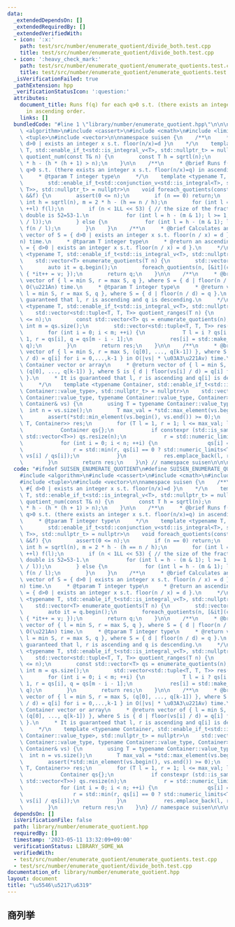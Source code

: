 ```yaml
---
data:
  _extendedDependsOn: []
  _extendedRequiredBy: []
  _extendedVerifiedWith:
  - icon: ':x:'
    path: test/src/number/enumerate_quotient/divide_both.test.cpp
    title: test/src/number/enumerate_quotient/divide_both.test.cpp
  - icon: ':heavy_check_mark:'
    path: test/src/number/enumerate_quotient/enumerate_quotients.test.cpp
    title: test/src/number/enumerate_quotient/enumerate_quotients.test.cpp
  _isVerificationFailed: true
  _pathExtension: hpp
  _verificationStatusIcon: ':question:'
  attributes:
    document_title: Runs f(q) for each q>0 s.t. (there exists an integer x s.t. floor(n/x)=q)
      in ascending order.
    links: []
  bundledCode: "#line 1 \"library/number/enumerate_quotient.hpp\"\n\n\n\n#include\
    \ <algorithm>\n#include <cassert>\n#include <cmath>\n#include <limits>\n#include\
    \ <tuple>\n#include <vector>\n\nnamespace suisen {\n    /**\n     * @return #{\
    \ d>0 | exists an integer x s.t. floor(n/x)=d }\n    */\n    template <typename\
    \ T, std::enable_if_t<std::is_integral_v<T>, std::nullptr_t> = nullptr>\n    T\
    \ quotient_num(const T& n) {\n        const T h = sqrtl(n);\n        return 2\
    \ * h - (h * (h + 1) > n);\n    }\n\n    /**\n     * @brief Runs f(q) for each\
    \ q>0 s.t. (there exists an integer x s.t. floor(n/x)=q) in ascending order.\n\
    \     * @tparam T integer type\n     */\n    template <typename T, typename Fun,\n\
    \        std::enable_if_t<std::conjunction_v<std::is_integral<T>, std::is_invocable<Fun,\
    \ T>>, std::nullptr_t> = nullptr>\n    void foreach_quotients(const T &n, Fun\
    \ &&f) {\n        assert(0 <= n);\n        if (n == 0) return;\n        const\
    \ int h = sqrtl(n), m = 2 * h - (h == n / h);\n        for (int l = 1; l <= h;\
    \ ++l) f(l);\n        if (n < 1LL << 53) { // the size of the fraction part of\
    \ double is 52=53-1.\n            for (int l = h - (m & 1); l >= 1; --l) f(static_cast<T>(static_cast<double>(n)\
    \ / l));\n        } else {\n            for (int l = h - (m & 1); l >= 1; --l)\
    \ f(n / l);\n        }\n    }\n    /**\n     * @brief Calculates an ascending\
    \ vector of S = { d>0 | exists an integer x s.t. floor(n / x) = d } in O(\u221A\
    n) time.\n     * @tparam T integer type\n     * @return an ascending vector S\
    \ = { d>0 | exists an integer x s.t. floor(n / x) = d }.\n     */\n    template\
    \ <typename T, std::enable_if_t<std::is_integral_v<T>, std::nullptr_t> = nullptr>\n\
    \    std::vector<T> enumerate_quotients(T n) {\n        std::vector<T> q(quotient_num(n));\n\
    \        auto it = q.begin();\n        foreach_quotients(n, [&it](const T& v)\
    \ { *it++ = v; });\n        return q;\n    }\n\n    /**\n     * @brief Calculates\
    \ vector of { l = min S, r = max S, q }, where S = { d | floor(n / d) = q } in\
    \ O(\u221An) time.\n     * @tparam T integer type\n     * @return vector of {\
    \ l = min S, r = max S, q }, where S = { d | floor(n / d) = q }.\n     * It is\
    \ guaranteed that l, r is ascending and q is descending.\n     */\n    template\
    \ <typename T, std::enable_if_t<std::is_integral_v<T>, std::nullptr_t> = nullptr>\n\
    \    std::vector<std::tuple<T, T, T>> quotient_ranges(T n) {\n        assert(0\
    \ <= n);\n        const std::vector<T> qs = enumerate_quotients(n);\n        const\
    \ int m = qs.size();\n        std::vector<std::tuple<T, T, T>> res(qs.size());\n\
    \        for (int i = 0; i < m; ++i) {\n            T l = i ? qs[i - 1] + 1 :\
    \ 1, r = qs[i], q = qs[m - i - 1];\n            res[i] = std::make_tuple(l, r,\
    \ q);\n        }\n        return res;\n    }\n\n    /**\n     * @brief Calculates\
    \ vector of { l = min S, r = max S, (q[0], ..., q[k-1]) }, where S = { d | floor(vs[i]\
    \ / d) = q[i] for i = 0,...,k-1 } in O(|vs| * \u03A3\u221Av) time.\n     * @tparam\
    \ Container vector or array\n     * @return vector of { l = min S, r = max S,\
    \ (q[0], ..., q[k-1]) }, where S is { d | floor(vs[i] / d) = q[i] for i = 0,...,k-1\
    \ }.\n     * It is guaranteed that l, r is ascending and q[i] is descending. \n\
    \     */\n    template <typename Container, std::enable_if_t<std::is_integral_v<typename\
    \ Container::value_type>, std::nullptr_t> = nullptr>\n    std::vector<std::tuple<typename\
    \ Container::value_type, typename Container::value_type, Container>> multiple_quotients_ranges(const\
    \ Container& vs) {\n        using T = typename Container::value_type;\n      \
    \  int n = vs.size();\n        T max_val = *std::max_element(vs.begin(), vs.end());\n\
    \        assert(*std::min_element(vs.begin(), vs.end()) >= 0);\n        std::vector<std::tuple<T,\
    \ T, Container>> res;\n        for (T l = 1, r = 1; l <= max_val; l = r + 1) {\n\
    \            Container qs{};\n            if constexpr (std::is_same_v<Container,\
    \ std::vector<T>>) qs.resize(n);\n            r = std::numeric_limits<T>::max();\n\
    \            for (int i = 0; i < n; ++i) {\n                qs[i] = vs[i] / l;\n\
    \                r = std::min(r, qs[i] == 0 ? std::numeric_limits<T>::max() :\
    \ vs[i] / qs[i]);\n            }\n            res.emplace_back(l, r, std::move(qs));\n\
    \        }\n        return res;\n    }\n} // namespace suisen\n\n\n\n"
  code: "#ifndef SUISEN_ENUMERATE_QUOTIENT\n#define SUISEN_ENUMERATE_QUOTIENT\n\n\
    #include <algorithm>\n#include <cassert>\n#include <cmath>\n#include <limits>\n\
    #include <tuple>\n#include <vector>\n\nnamespace suisen {\n    /**\n     * @return\
    \ #{ d>0 | exists an integer x s.t. floor(n/x)=d }\n    */\n    template <typename\
    \ T, std::enable_if_t<std::is_integral_v<T>, std::nullptr_t> = nullptr>\n    T\
    \ quotient_num(const T& n) {\n        const T h = sqrtl(n);\n        return 2\
    \ * h - (h * (h + 1) > n);\n    }\n\n    /**\n     * @brief Runs f(q) for each\
    \ q>0 s.t. (there exists an integer x s.t. floor(n/x)=q) in ascending order.\n\
    \     * @tparam T integer type\n     */\n    template <typename T, typename Fun,\n\
    \        std::enable_if_t<std::conjunction_v<std::is_integral<T>, std::is_invocable<Fun,\
    \ T>>, std::nullptr_t> = nullptr>\n    void foreach_quotients(const T &n, Fun\
    \ &&f) {\n        assert(0 <= n);\n        if (n == 0) return;\n        const\
    \ int h = sqrtl(n), m = 2 * h - (h == n / h);\n        for (int l = 1; l <= h;\
    \ ++l) f(l);\n        if (n < 1LL << 53) { // the size of the fraction part of\
    \ double is 52=53-1.\n            for (int l = h - (m & 1); l >= 1; --l) f(static_cast<T>(static_cast<double>(n)\
    \ / l));\n        } else {\n            for (int l = h - (m & 1); l >= 1; --l)\
    \ f(n / l);\n        }\n    }\n    /**\n     * @brief Calculates an ascending\
    \ vector of S = { d>0 | exists an integer x s.t. floor(n / x) = d } in O(\u221A\
    n) time.\n     * @tparam T integer type\n     * @return an ascending vector S\
    \ = { d>0 | exists an integer x s.t. floor(n / x) = d }.\n     */\n    template\
    \ <typename T, std::enable_if_t<std::is_integral_v<T>, std::nullptr_t> = nullptr>\n\
    \    std::vector<T> enumerate_quotients(T n) {\n        std::vector<T> q(quotient_num(n));\n\
    \        auto it = q.begin();\n        foreach_quotients(n, [&it](const T& v)\
    \ { *it++ = v; });\n        return q;\n    }\n\n    /**\n     * @brief Calculates\
    \ vector of { l = min S, r = max S, q }, where S = { d | floor(n / d) = q } in\
    \ O(\u221An) time.\n     * @tparam T integer type\n     * @return vector of {\
    \ l = min S, r = max S, q }, where S = { d | floor(n / d) = q }.\n     * It is\
    \ guaranteed that l, r is ascending and q is descending.\n     */\n    template\
    \ <typename T, std::enable_if_t<std::is_integral_v<T>, std::nullptr_t> = nullptr>\n\
    \    std::vector<std::tuple<T, T, T>> quotient_ranges(T n) {\n        assert(0\
    \ <= n);\n        const std::vector<T> qs = enumerate_quotients(n);\n        const\
    \ int m = qs.size();\n        std::vector<std::tuple<T, T, T>> res(qs.size());\n\
    \        for (int i = 0; i < m; ++i) {\n            T l = i ? qs[i - 1] + 1 :\
    \ 1, r = qs[i], q = qs[m - i - 1];\n            res[i] = std::make_tuple(l, r,\
    \ q);\n        }\n        return res;\n    }\n\n    /**\n     * @brief Calculates\
    \ vector of { l = min S, r = max S, (q[0], ..., q[k-1]) }, where S = { d | floor(vs[i]\
    \ / d) = q[i] for i = 0,...,k-1 } in O(|vs| * \u03A3\u221Av) time.\n     * @tparam\
    \ Container vector or array\n     * @return vector of { l = min S, r = max S,\
    \ (q[0], ..., q[k-1]) }, where S is { d | floor(vs[i] / d) = q[i] for i = 0,...,k-1\
    \ }.\n     * It is guaranteed that l, r is ascending and q[i] is descending. \n\
    \     */\n    template <typename Container, std::enable_if_t<std::is_integral_v<typename\
    \ Container::value_type>, std::nullptr_t> = nullptr>\n    std::vector<std::tuple<typename\
    \ Container::value_type, typename Container::value_type, Container>> multiple_quotients_ranges(const\
    \ Container& vs) {\n        using T = typename Container::value_type;\n      \
    \  int n = vs.size();\n        T max_val = *std::max_element(vs.begin(), vs.end());\n\
    \        assert(*std::min_element(vs.begin(), vs.end()) >= 0);\n        std::vector<std::tuple<T,\
    \ T, Container>> res;\n        for (T l = 1, r = 1; l <= max_val; l = r + 1) {\n\
    \            Container qs{};\n            if constexpr (std::is_same_v<Container,\
    \ std::vector<T>>) qs.resize(n);\n            r = std::numeric_limits<T>::max();\n\
    \            for (int i = 0; i < n; ++i) {\n                qs[i] = vs[i] / l;\n\
    \                r = std::min(r, qs[i] == 0 ? std::numeric_limits<T>::max() :\
    \ vs[i] / qs[i]);\n            }\n            res.emplace_back(l, r, std::move(qs));\n\
    \        }\n        return res;\n    }\n} // namespace suisen\n\n\n#endif // SUISEN_ENUMERATE_QUOTIENT\n"
  dependsOn: []
  isVerificationFile: false
  path: library/number/enumerate_quotient.hpp
  requiredBy: []
  timestamp: '2023-05-11 13:32:09+09:00'
  verificationStatus: LIBRARY_SOME_WA
  verifiedWith:
  - test/src/number/enumerate_quotient/enumerate_quotients.test.cpp
  - test/src/number/enumerate_quotient/divide_both.test.cpp
documentation_of: library/number/enumerate_quotient.hpp
layout: document
title: "\u5546\u5217\u6319"
---
```

## 商列挙
